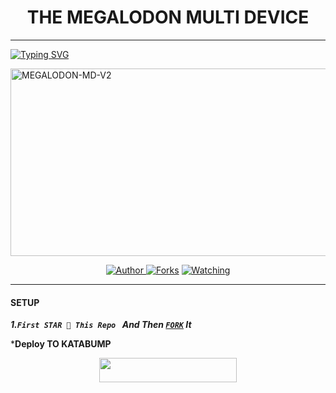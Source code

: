 <h1 align="center"> THE MEGALODON MULTI DEVICE </h1>
<p align="center">  

***
  
<a href="https://git.io/typing-svg"><img src="https://readme-typing-svg.demolab.com?font=Black+Ops+One&size=50&pause=1000&color=1BAFBAFF&center=true&width=910&height=100&lines=THANKS FOR CHOOSING +MEGALODON-MD;MULTI+DEVICE+WHATSAPP+BUG+BOT;CREATED+BY+DYBY+TECH;RELEASED+22.2.2024" alt="Typing SVG" /></a>
  </p>
    <img alt="MEGALODON-MD-V2" width="700" height="300" src="https://files.catbox.moe/f2dj05.jpg">
<p align="center">
<p align="center">
<a href="https://github.com/DybyTech/megalodon-Md-v2"><img title="Author" src="https://img.shields.io/badge/MEGALODON_MD-black?style=for-the-badge&logo=github">
<a href="https://github.com/DybyTech/megalodon-Md-v2/network/members"><img title="Forks" src="https://img.shields.io/github/forks/franceking1/Flash-Md?style=social"></a>
<a href="https://github.com/DybyTech/megalodon-Md-v2/watchers"><img title="Watching" src="https://img.shields.io/github/watchers/DybyTech/megalodon-Md-v2?label=Watching&style=social"></a>
  
***

#### SETUP 

***1.`First STAR 🌟 This Repo ` And Then [`FORK`](https://github.com/DybyTech/megalodon-md-v2/fork) It***


***Deploy TO KATABUMP**
     <br>
<p align="center"><a href="https://dashboard.katabump.com/welcome/#002837">
 <img src="https://img.shields.io/badge/Create%20Account%20Now-blue?style=for-the-badge&logo=Katabump" width="220" height="38.45"/></a></p>
